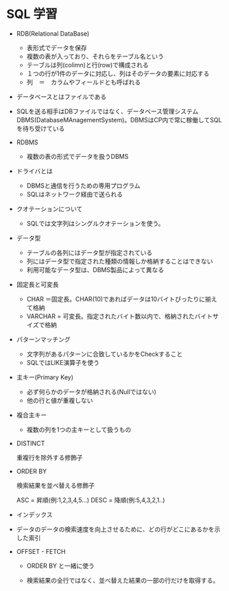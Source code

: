 # SQL 学習



- RDB(Relational DataBase)
  - 表形式でデータを保存
  - 複数の表が入っており、それらをテーブル名という
  - テーブルは列(colimn)と行(row)で構成される
  - １つの行が1件のデータに対応し、列はそのデータの要素に対応する
  - 列　＝　カラムやフィールドとも呼ばれる
- データベースとはファイルである
- SQLを送る相手はDBファイルではなく、データベース管理システムDBMS(DatabaseMAnagementSystem)。DBMSはCP内で常に稼働してSQLを待ち受けている



- RDBMS
  
  - 複数の表の形式でデータを扱うDBMS
  
- ドライバとは
  - DBMSと通信を行うための専用プログラム
  - SQLはネットワーク経由で送られる
  
- クオテーションについて
  
  - SQLでは文字列はシングルクオテーションを使う。
  
- データ型
  - テーブルの各列にはデータ型が指定されている
  - 列にはデータ型で指定された種類の情報しか格納することはできない
  - 利用可能なデータ型は、DBMS製品によって異なる

- 固定長と可変長

  - CHAR ＝固定長。CHAR(10)であればデータは10バイトぴったりに揃えて格納
  - VARCHAR = 可変長。指定されたバイト数以内で、格納されたバイトサイズで格納

- パターンマッチング

  - 文字列があるパターンに合致しているかをCheckすること
  - SQLではLIKE演算子を使う

- 主キー(Primary Key)

  - 必ず何らかのデータが格納される(Nullではない)
  - 他の行と値が重複しない

- 複合主キー

  - 複数の列を1つの主キーとして扱うもの

  

- DISTINCT

  重複行を除外する修飾子

- ORDER BY 

  検索結果を並べ替える修飾子

  ASC = 昇順(例:1,2,3,4,5...)
  DESC = 降順(例:5,4,3,2,1..)

- インデックス
- データのデータの検索速度を向上させるために、どの行がどこにあるかを示した索引

 - OFFSET - FETCH

   - ORDER BY と一緒に使う

   - 検索結果の全行ではなく、並べ替えた結果の一部の行だけを取得する。

     

     

   

   

   

